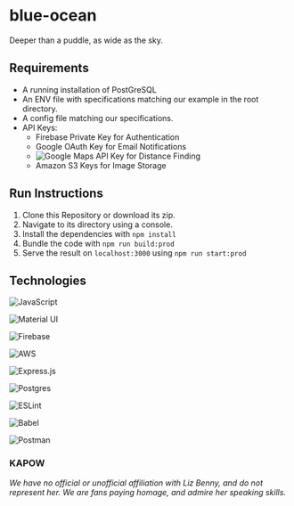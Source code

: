 # blue-ocean

Deeper than a puddle, as wide as the sky.

## Requirements

- A running installation of PostGreSQL
- An ENV file with specifications matching our example in the root directory.
- A config file matching our specifications.
- API Keys:
  - Firebase Private Key for Authentication
  - Google OAuth Key for Email Notifications
  - ![Google Maps](https://developers.google.com/maps/documentation) API Key for Distance Finding
  - Amazon S3 Keys for Image Storage

## Run Instructions

1. Clone this Repository or download its zip.
2. Navigate to its directory using a console.
3. Install the dependencies with `npm install`
4. Bundle the code with `npm run build:prod`
5. Serve the result on `localhost:3000` using `npm run start:prod`

## Technologies

![JavaScript](https://img.shields.io/badge/javascript-%23323330.svg?style=for-the-badge&logo=javascript&logoColor=%23F7DF1E)

![Material UI](https://img.shields.io/badge/materialui-%230081CB.svg?style=for-the-badge&logo=material-ui&logoColor=white)

![Firebase](https://img.shields.io/badge/firebase-%23039BE5.svg?style=for-the-badge&logo=firebase)

![AWS](https://img.shields.io/badge/AWS-%23FF9900.svg?style=for-the-badge&logo=amazon-aws&logoColor=white)

![Express.js](https://img.shields.io/badge/express.js-%23404d59.svg?style=for-the-badge&logo=express&logoColor=%2361DAFB)

![Postgres](https://img.shields.io/badge/postgres-%23316192.svg?style=for-the-badge&logo=postgresql&logoColor=white)

![ESLint](https://img.shields.io/badge/ESLint-4B3263?style=for-the-badge&logo=eslint&logoColor=white)

![Babel](https://img.shields.io/badge/Babel-F9DC3e?style=for-the-badge&logo=babel&logoColor=black)

![Postman](https://img.shields.io/badge/Postman-FF6C37?style=for-the-badge&logo=postman&logoColor=white)

<!-- ![Jest](https://img.shields.io/badge/-jest-%23C21325?style=for-the-badge&logo=jest&logoColor=white) -->
<!-- ![Testing-Library](https://img.shields.io/badge/-TestingLibrary-%23E33332?style=for-the-badge&logo=testing-library&logoColor=white) -->

### **KAPOW**

_We have no official or unofficial affiliation with Liz Benny, and do not represent her. We are fans paying homage, and admire her speaking skills._
